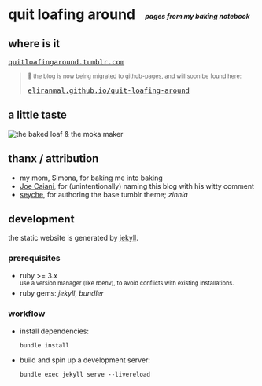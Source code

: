 
# quit loafing around &nbsp; <sub><sub><sup><sup>_pages from my baking notebook_</sup></sup></sub></sub>


## where is it

[<kbd>quitloafingaround.tumblr.com</kbd>][tumblr-qla]

> <sup>:construction: the blog is now being migrated to github-pages, and will soon be found here:</sup>
> 
> [<kbd>eliranmal.github.io/quit-loafing-around</kbd>][ghpages-qla]


## a little taste

![the baked loaf & the moka maker][image-main]


## thanx / attribution

- my mom, Simona, for baking me into baking
- [Joe Caiani][linkedin-jc], for (unintentionally) naming this blog with his witty comment
- [seyche][tumblr-sc], for authoring the base tumblr theme; _zinnia_ 
                

## development  

the static website is generated by [jekyll][jekyll-home].

### prerequisites

- ruby >= 3.x  
  <sup>use a version manager (like rbenv), to avoid conflicts with existing installations.</sup>
- ruby gems: _jekyll_, _bundler_
                  
### workflow
 
- install dependencies:
  
      bundle install

- build and spin up a development server:

      bundle exec jekyll serve --livereload




[ghpages-qla]: https://eliranmal.github.io/quit-loafing-around
[tumblr-qla]: https://quitloafingaround.tumblr.com
[tumblr-sc]: https://seyche.tumblr.com
[linkedin-jc]: https://www.linkedin.com/in/joe-caiani/
[jekyll-home]: https://jekyllrb.com/
[image-main]: https://64.media.tumblr.com/2335f1a357889962e4669a2228e2fc28/b7e73a3fd04889f0-4c/s540x810/fb634875ea43f66a4c1455ca457254c28a7fa678.jpg
